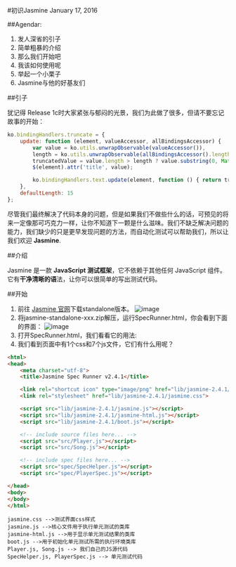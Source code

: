 #初识Jasmine
January 17, 2016

##Agendar:

1. 发人深省的引子
2. 简单粗暴的介绍
3. 那么我们开始吧
4. 我该如何使用呢
5. 举起一个小栗子 
6. Jasmine与他的好基友们

##引子

犹记得 Release 1c时大家紧张与郁闷的光景，我们为此做了很多，但请不要忘记故事的开始：

```javascript
ko.bindingHandlers.truncate = {
    update: function (element, valueAccessor, allBindingsAccessor) {
        var value = ko.utils.unwrapObservable(valueAccessor()),
        length = ko.utils.unwrapObservable(allBindingsAccessor().length) || ko.bindingHandlers.truncate.defaultLength,
        truncatedValue = value.length > length ? value.substring(0, Math.min(value.length, length)) + " ..." : value;
        $(element).attr('title', value);

        ko.bindingHandlers.text.update(element, function () { return truncatedValue; });
    },
    defaultLength: 15
};
```
尽管我们最终解决了代码本身的问题，但是如果我们不做些什么的话，可预见的将来一定像那可巧克力一样，让你不知道下一颗是什么滋味。我们不缺乏解决问题的能力，我们缺少的只是更早发现问题的方法，而自动化测试可以帮助我们，所以让我们欢迎 **Jasmine**.

##介绍

Jasmine 是一款 **JavaScript 测试框架**，它不依赖于其他任何 JavaScript 组件。它有**干净清晰的语**法，让你可以很简单的写出测试代码。

##开始

1. 前往 [Jasmine 官网](https://github.com/jasmine/jasmine/releases)下载standalone版本。
![image](http://)
2. 将jasmine-standalone-xxx.zip解压，运行SpecRunner.html，你会看到下面的界面：
![image](http://)
3. 打开SpecRunner.html，我们看看它的用法:
4. 我们看到页面中有1个css和7个js文件，它们有什么用呢？
```html
<html>
<head>
    <meta charset="utf-8">
    <title>Jasmine Spec Runner v2.4.1</title>

    <link rel="shortcut icon" type="image/png" href="lib/jasmine-2.4.1/jasmine_favicon.png">
    <link rel="stylesheet" href="lib/jasmine-2.4.1/jasmine.css">

    <script src="lib/jasmine-2.4.1/jasmine.js"></script>
    <script src="lib/jasmine-2.4.1/jasmine-html.js"></script>
    <script src="lib/jasmine-2.4.1/boot.js"></script>

    <!-- include source files here... -->
    <script src="src/Player.js"></script>
    <script src="src/Song.js"></script>

    <!-- include spec files here... -->
    <script src="spec/SpecHelper.js"></script>
    <script src="spec/PlayerSpec.js"></script>

</head>
<body>
</body>
</html>
```

```
jasmine.css -->测试界面css样式  
jasmine.js -->核心文件用于执行单元测试的类库  
jasmine-html.js -->用于显示单元测试结果的类库  
boot.js -->用于初始化单元测试所需的执行环境类库  
Player.js, Song.js --> 我们自己的JS源代码  
SpecHelper.js, PlayerSpec.js --> 单元测试代码  
```

